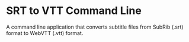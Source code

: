 SRT to VTT Command Line
=============

A command line application that converts subtitle files from SubRib (.srt) format to WebVTT (.vtt) format.
